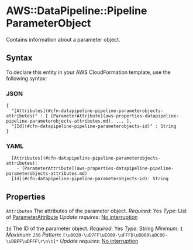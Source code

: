 # AWS::DataPipeline::Pipeline ParameterObject<a name="aws-properties-datapipeline-pipeline-parameterobjects"></a>

Contains information about a parameter object\.

## Syntax<a name="aws-properties-datapipeline-pipeline-parameterobjects-syntax"></a>

To declare this entity in your AWS CloudFormation template, use the following syntax:

### JSON<a name="aws-properties-datapipeline-pipeline-parameterobjects-syntax.json"></a>

```
{
  "[Attributes](#cfn-datapipeline-pipeline-parameterobjects-attributes)" : [ [ParameterAttribute](aws-properties-datapipeline-pipeline-parameterobjects-attributes.md), ... ],
  "[Id](#cfn-datapipeline-pipeline-parameterobjects-id)" : String
}
```

### YAML<a name="aws-properties-datapipeline-pipeline-parameterobjects-syntax.yaml"></a>

```
  [Attributes](#cfn-datapipeline-pipeline-parameterobjects-attributes):
    - [ParameterAttribute](aws-properties-datapipeline-pipeline-parameterobjects-attributes.md)
  [Id](#cfn-datapipeline-pipeline-parameterobjects-id): String
```

## Properties<a name="aws-properties-datapipeline-pipeline-parameterobjects-properties"></a>

`Attributes`  <a name="cfn-datapipeline-pipeline-parameterobjects-attributes"></a>
The attributes of the parameter object\.
*Required*: Yes
*Type*: List of [ParameterAttribute](aws-properties-datapipeline-pipeline-parameterobjects-attributes.md)
*Update requires*: [No interruption](https://docs.aws.amazon.com/AWSCloudFormation/latest/UserGuide/using-cfn-updating-stacks-update-behaviors.html#update-no-interrupt)

`Id`  <a name="cfn-datapipeline-pipeline-parameterobjects-id"></a>
The ID of the parameter object\.
*Required*: Yes
*Type*: String
*Minimum*: `1`
*Maximum*: `256`
*Pattern*: `[\u0020-\uD7FF\uE000-\uFFFD\uD800\uDC00-\uDBFF\uDFFF\r\n\t]*`
*Update requires*: [No interruption](https://docs.aws.amazon.com/AWSCloudFormation/latest/UserGuide/using-cfn-updating-stacks-update-behaviors.html#update-no-interrupt)
